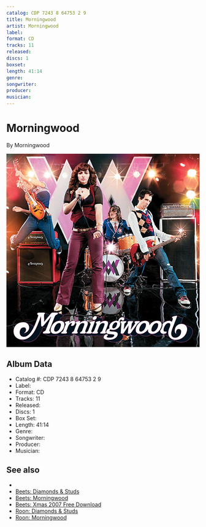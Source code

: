 ```yaml
---
catalog: CDP 7243 8 64753 2 9
title: Morningwood
artist: Morningwood
label: 
format: CD
tracks: 11
released: 
discs: 1
boxset: 
length: 41:14
genre: 
songwriter: 
producer: 
musician: 
---
```


# Morningwood

By Morningwood

![](../../assets/albumcovers/Morningwood-Morningwood.png)

## Album Data

- Catalog #: CDP 7243 8 64753 2 9
- Label: 
- Format: CD
- Tracks: 11
- Released: 
- Discs: 1
- Box Set: 
- Length: 41:14
- Genre: 
- Songwriter: 
- Producer: 
- Musician: 


## See also

- [](Morningwood_index.md)
- [Beets: Diamonds & Studs](../../Beets/Morningwood/Diamonds_and_Studs.md)
- [Beets: Morningwood](../../Beets/Morningwood/Morningwood.md)
- [Beets: Xmas 2007 Free Download](../../Beets/Morningwood/Xmas_2007_Free_Download.md)
- [Roon: Diamonds & Studs](../../Roon/Morningwood/Diamonds_and_Studs.md)
- [Roon: Morningwood](../../Roon/Morningwood/Morningwood.md)
